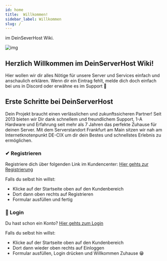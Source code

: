 ```yaml
---
id: home
title:  Willkommen!
sidebar_label: Willkommen
slug: /
---
```

im DeinSeverHost Wiki.


![img](https://deinserverhost.de/assets/img/brand/white.svg)

## Herzlich Willkommen im DeinServerHost Wiki!
Hier wollen wir dir alles Nötige für unsere Server und Services einfach und anschaulich erklären.
Wenn dir ein Eintrag fehlt, melde dich doch einfach bei uns in Discord oder erwähne es im Support 🤗

## Erste Schritte bei DeinServerHost
Dein Projekt braucht einen verlässlichen und zukunftssicheren Partner! Seit 2013 bieten wir Dir dank schnellem und freundlichem Support, 1-A Hardware und Erfahrung seit mehr als 7 Jahren das perfekte Zuhause für deinen Server. 
Mit dem Serverstandort Frankfurt am Main sitzen wir nah am Internetknotenpunkt DE-CIX um dir dein Bestes und schnellstes Erlebnis zu ermöglichen.
### ✔ Registrieren
Registriere dich über folgenden Link im Kundencenter: [Hier gehts zur Registrierung](https://deinserverhost.de/store/register.php)

Falls du selbst hin willst:
- Klicke auf der Startseite oben auf den Kundenbereich
- Dort dann oben rechts auf Registrieren
- Formular ausfüllen und fertig

### 🔐 Login
Du hast schon ein Konto? [Hier gehts zum Login](https://deinserverhost.de/store/login.php)

Falls du selbst hin willst:
- Klicke auf der Startseite oben auf den Kundenbereich
- Dort dann wieder oben rechts auf Einloggen
- Formular ausfüllen, Login drücken und Willkommen Zuhause 😁